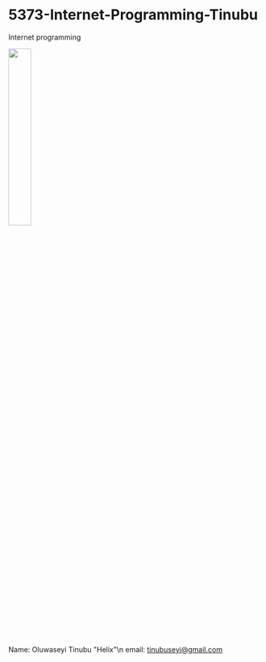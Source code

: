 # 5373-Internet-Programming-Tinubu
Internet programming

<img src="https://user-images.githubusercontent.com/22969505/35103770-7d62c534-fc2c-11e7-90e8-89ce59a17820.jpeg" width="30%"></img> 

Name: Oluwaseyi Tinubu "Helix"\n
email: tinubuseyi@gmail.com
